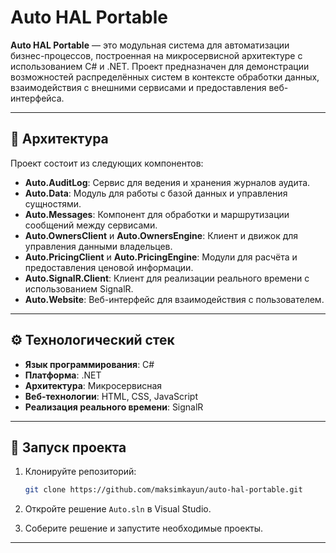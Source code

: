 # Auto HAL Portable

**Auto HAL Portable** — это модульная система для автоматизации бизнес-процессов, построенная на микросервисной архитектуре с использованием C# и .NET. Проект предназначен для демонстрации возможностей распределённых систем в контексте обработки данных, взаимодействия с внешними сервисами и предоставления веб-интерфейса.

---

## 🧩 Архитектура

Проект состоит из следующих компонентов:

* **Auto.AuditLog**: Сервис для ведения и хранения журналов аудита.
* **Auto.Data**: Модуль для работы с базой данных и управления сущностями.
* **Auto.Messages**: Компонент для обработки и маршрутизации сообщений между сервисами.
* **Auto.OwnersClient** и **Auto.OwnersEngine**: Клиент и движок для управления данными владельцев.
* **Auto.PricingClient** и **Auto.PricingEngine**: Модули для расчёта и предоставления ценовой информации.
* **Auto.SignalR.Client**: Клиент для реализации реального времени с использованием SignalR.
* **Auto.Website**: Веб-интерфейс для взаимодействия с пользователем.

---

## ⚙️ Технологический стек

* **Язык программирования**: C#
* **Платформа**: .NET
* **Архитектура**: Микросервисная
* **Веб-технологии**: HTML, CSS, JavaScript
* **Реализация реального времени**: SignalR

---

## 🚀 Запуск проекта

1. Клонируйте репозиторий:

   ```bash
   git clone https://github.com/maksimkayun/auto-hal-portable.git
   ```
2. Откройте решение `Auto.sln` в Visual Studio.
3. Соберите решение и запустите необходимые проекты.
---
